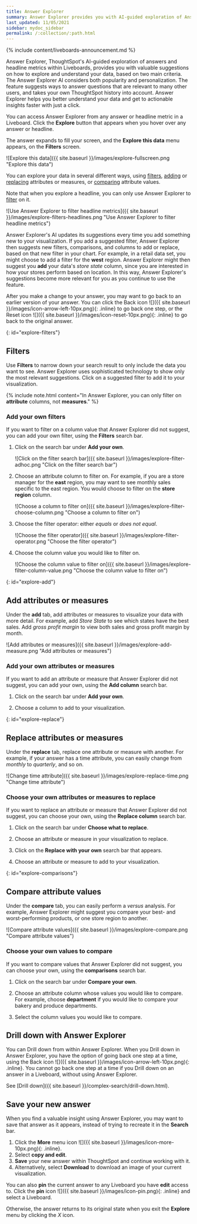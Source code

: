 ```yaml
---
title: Answer Explorer
summary: Answer Explorer provides you with AI-guided exploration of Answers within Liveboards, so you can more easily find valuable and actionable information inside your data.
last_updated: 11/05/2021
sidebar: mydoc_sidebar
permalink: /:collection/:path.html
---
```


{% include content/liveboards-announcement.md %}

Answer Explorer, ThoughtSpot's AI-guided exploration of answers and headline metrics within Liveboards, provides you with valuable suggestions on how to explore and understand your data, based on two main criteria. The Answer Explorer AI considers both popularity and personalization. The feature suggests ways to answer questions that are relevant to many other users, and takes your own ThoughtSpot history into account. Answer Explorer helps you better understand your data and get to actionable insights faster with just a click.

You can access Answer Explorer from any answer or headline metric in a Liveboard. Click the **Explore** button that appears when you hover over any answer or headline.

The answer expands to fill your screen, and the **Explore this data** menu appears, on the **Filters** screen.

![Explore this data]({{ site.baseurl }}/images/explore-fullscreen.png "Explore this data")

You can explore your data in several different ways, using [filters](#explore-filters), [adding](#explore-add) or [replacing](#explore-replace) attributes or measures, or [comparing](#explore-comparisons) attribute values.

Note that when you explore a headline, you can only use Answer Explorer to [filter](#explore-filters) on it.

![Use Answer Explorer to filter headline metrics]({{ site.baseurl }}/images/explore-filters-headlines.png "Use Answer Explorer to filter headline metrics")

Answer Explorer's AI updates its suggestions every time you add something new to your visualization. If you add a suggested filter, Answer Explorer then suggests new filters, comparisons, and columns to add or replace, based on that new filter in your chart. For example, in a retail data set, you might choose to add a filter for the **west** region. Answer Explorer might then suggest you **add** your data's *store state* column, since you are interested in how your stores perform based on location. In this way, Answer Explorer's suggestions become more relevant for you as you continue to use the feature.

After you make a change to your answer, you may want to go back to an earlier version of your answer. You can click the Back icon ![]({{ site.baseurl }}/images/icon-arrow-left-10px.png){: .inline} to go back one step, or the Reset icon ![]({{ site.baseurl }}/images/icon-reset-10px.png){: .inline} to go back to the original answer.

{: id="explore-filters"}
## Filters
Use **Filters** to narrow down your search result to only include the data you want to see. Answer Explorer uses sophisticated technology to show only the most relevant suggestions. Click on a suggested filter to add it to your visualization.

{% include note.html content="In Answer Explorer, you can only filter on <strong>attribute</strong> columns, not <strong>measures</strong>." %}

### Add your own filters

If you want to filter on a column value that Answer Explorer did not suggest, you can add your own filter, using the **Filters** search bar.

1. Click on the search bar under **Add your own**.

    ![Click on the filter search bar]({{ site.baseurl }}/images/explore-filter-adhoc.png "Click on the filter search bar")

2. Choose an attribute column to filter on. For example, if you are a store manager for the **east** region, you may want to see monthly sales specific to the east region. You would choose to filter on the **store region** column.

    ![Choose a column to filter on]({{ site.baseurl }}/images/explore-filter-choose-column.png "Choose a column to filter on")

3. Choose the filter operator: either *equals* or *does not equal*.

    ![Choose the filter operator]({{ site.baseurl }}/images/explore-filter-operator.png "Choose the filter operator")

4. Choose the column value you would like to filter on.

    ![Choose the column value to filter on]({{ site.baseurl }}/images/explore-filter-column-value.png "Choose the column value to filter on")

{: id="explore-add"}
## Add attributes or measures
Under the **add** tab, add attributes or measures to visualize your data with more detail. For example, add *Store State* to see which states have the best sales. Add *gross profit margin* to view both sales and gross profit margin by month.

![Add attributes or measures]({{ site.baseurl }}/images/explore-add-measure.png "Add attributes or measures")

### Add your own attributes or measures

If you want to add an attribute or measure that Answer Explorer did not suggest, you can add your own, using the **Add column** search bar.

1. Click on the search bar under **Add your own**.

2. Choose a column to add to your visualization.

{: id="explore-replace"}
## Replace attributes or measures
Under the **replace** tab, replace one attribute or measure with another. For example, if your answer has a time attribute, you can easily change from *monthly* to *quarterly*, and so on.

![Change time attribute]({{ site.baseurl }}/images/explore-replace-time.png "Change time attribute")

### Choose your own attributes or measures to replace

If you want to replace an attribute or measure that Answer Explorer did not suggest, you can choose your own, using the **Replace column** search bar.

1. Click on the search bar under **Choose what to replace**.

2. Choose an attribute or measure in your visualization to replace.

3. Click on the **Replace with your own** search bar that appears.

4. Choose an attribute or measure to add to your visualization.

{: id="explore-comparisons"}
## Compare attribute values
Under the **compare** tab, you can easily perform a *versus* analysis. For example, Answer Explorer might suggest you compare your best- and worst-performing products, or one store region to another.

![Compare attribute values]({{ site.baseurl }}/images/explore-compare.png "Compare attribute values")

### Choose your own values to compare

If you want to compare values that Answer Explorer did not suggest, you can choose your own, using the **comparisons** search bar.

1. Click on the search bar under **Compare your own**.

2. Choose an attribute column whose values you would like to compare. For example, choose **department** if you would like to compare your bakery and produce departments.

3. Select the column values you would like to compare.

## Drill down with Answer Explorer
You can Drill down from within Answer Explorer. When you Drill down in Answer Explorer, you have the option of going back one step at a time, using the Back icon ![]({{ site.baseurl }}/images/icon-arrow-left-10px.png){: .inline}. You cannot go back one step at a time if you Drill down on an answer in a Liveboard, without using Answer Explorer.

See [Drill down]({{ site.baseurl }}/complex-search/drill-down.html).

## Save your new answer
When you find a valuable insight using Answer Explorer, you may want to save that answer as it appears, instead of trying to recreate it in the **Search** bar.
1. Click the **More** menu icon ![]({{ site.baseurl }}/images/icon-more-10px.png){: .inline}.
2. Select **copy and edit**.
3. **Save** your new answer within ThoughtSpot and continue working with it.
3. Alternatively, select **Download** to download an image of your current visualization.

You can also **pin** the current answer to any Liveboard you have **edit** access to. Click the **pin** icon ![]({{ site.baseurl }}/images/icon-pin.png){: .inline} and select a Liveboard.

Otherwise, the answer returns to its original state when you exit the **Explore** menu by clicking the *X* icon.
